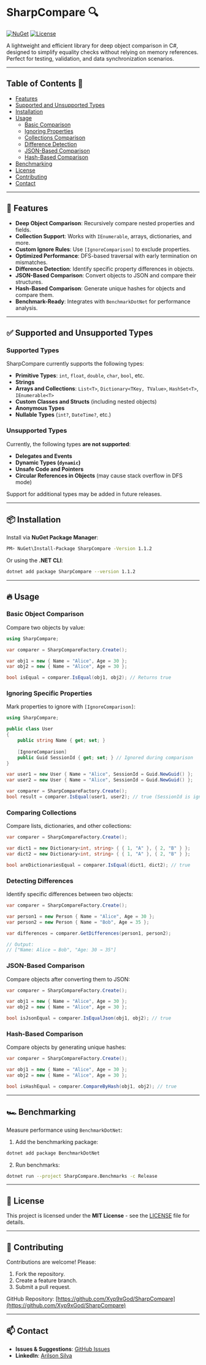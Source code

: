 # SharpCompare 🔍

[![NuGet](https://img.shields.io/nuget/v/SharpCompare.svg)](https://www.nuget.org/packages/SharpCompare/)
[![License](https://img.shields.io/badge/license-MIT-blue.svg)](https://github.com/Xyp9xGod/SharpCompare/blob/main/License.txt)

A lightweight and efficient library for deep object comparison in C#, designed to simplify equality checks without relying on memory references. Perfect for testing, validation, and data synchronization scenarios.

---

## Table of Contents 📑
- [Features](#-features)
- [Supported and Unsupported Types](#-supportedtypes)
- [Installation](#-installation)
- [Usage](#-usage)
  - [Basic Comparison](#basic-object-comparison)
  - [Ignoring Properties](#ignoring-specific-properties)
  - [Collections Comparison](#comparing-collections)
  - [Difference Detection](#detecting-differences)
  - [JSON-Based Comparison](#json-based-comparison)
  - [Hash-Based Comparison](#hash-based-comparison)
- [Benchmarking](#-benchmarking)
- [License](#-license)
- [Contributing](#-contributing)
- [Contact](#-contact)

---

## 🚀 Features
- **Deep Object Comparison**: Recursively compare nested properties and fields.
- **Collection Support**: Works with `IEnumerable`, arrays, dictionaries, and more.
- **Custom Ignore Rules**: Use `[IgnoreComparison]` to exclude properties.
- **Optimized Performance**: DFS-based traversal with early termination on mismatches.
- **Difference Detection**: Identify specific property differences in objects.
- **JSON-Based Comparison**: Convert objects to JSON and compare their structures.
- **Hash-Based Comparison**: Generate unique hashes for objects and compare them.
- **Benchmark-Ready**: Integrates with `BenchmarkDotNet` for performance analysis.

---

## ✅ Supported and Unsupported Types

### Supported Types
SharpCompare currently supports the following types:
- **Primitive Types**: `int`, `float`, `double`, `char`, `bool`, etc.
- **Strings**
- **Arrays and Collections**: `List<T>`, `Dictionary<TKey, TValue>`, `HashSet<T>`, `IEnumerable<T>`
- **Custom Classes and Structs** (including nested objects)
- **Anonymous Types**
- **Nullable Types** (`int?`, `DateTime?`, etc.)

### Unsupported Types
Currently, the following types **are not supported**:
- **Delegates and Events**
- **Dynamic Types (`dynamic`)**
- **Unsafe Code and Pointers**
- **Circular References in Objects** (may cause stack overflow in DFS mode)

Support for additional types may be added in future releases.

---

## 📦 Installation

Install via **NuGet Package Manager**:
```sh
PM> NuGet\Install-Package SharpCompare -Version 1.1.2
```

Or using the **.NET CLI**:
```sh
dotnet add package SharpCompare --version 1.1.2
```

---

## 🔥 Usage

### Basic Object Comparison
Compare two objects by value:
```csharp
using SharpCompare;

var comparer = SharpCompareFactory.Create();

var obj1 = new { Name = "Alice", Age = 30 };
var obj2 = new { Name = "Alice", Age = 30 };

bool isEqual = comparer.IsEqual(obj1, obj2); // Returns true
```

### Ignoring Specific Properties
Mark properties to ignore with `[IgnoreComparison]`:
```csharp
using SharpCompare;

public class User
{
    public string Name { get; set; }
    
    [IgnoreComparison]
    public Guid SessionId { get; set; } // Ignored during comparison
}

var user1 = new User { Name = "Alice", SessionId = Guid.NewGuid() };
var user2 = new User { Name = "Alice", SessionId = Guid.NewGuid() };

var comparer = SharpCompareFactory.Create();
bool result = comparer.IsEqual(user1, user2); // true (SessionId is ignored)
```

### Comparing Collections
Compare lists, dictionaries, and other collections:
```csharp
var comparer = SharpCompareFactory.Create();

var dict1 = new Dictionary<int, string> { { 1, "A" }, { 2, "B" } };
var dict2 = new Dictionary<int, string> { { 1, "A" }, { 2, "B" } };

bool areDictionariesEqual = comparer.IsEqual(dict1, dict2); // true
```

### Detecting Differences
Identify specific differences between two objects:
```csharp
var comparer = SharpCompareFactory.Create();

var person1 = new Person { Name = "Alice", Age = 30 };
var person2 = new Person { Name = "Bob", Age = 35 };

var differences = comparer.GetDifferences(person1, person2);

// Output:
// ["Name: Alice → Bob", "Age: 30 → 35"]
```

### JSON-Based Comparison
Compare objects after converting them to JSON:
```csharp
var comparer = SharpCompareFactory.Create();

var obj1 = new { Name = "Alice", Age = 30 };
var obj2 = new { Name = "Alice", Age = 30 };

bool isJsonEqual = comparer.IsEqualJson(obj1, obj2); // true
```

### Hash-Based Comparison
Compare objects by generating unique hashes:
```csharp
var comparer = SharpCompareFactory.Create();

var obj1 = new { Name = "Alice", Age = 30 };
var obj2 = new { Name = "Alice", Age = 30 };

bool isHashEqual = comparer.CompareByHash(obj1, obj2); // true
```

---

## 🏎️ Benchmarking
Measure performance using `BenchmarkDotNet`:

1. Add the benchmarking package:
```sh
dotnet add package BenchmarkDotNet
```

2. Run benchmarks:
```sh
dotnet run --project SharpCompare.Benchmarks -c Release
```

---

## 📜 License
This project is licensed under the **MIT License** - see the [LICENSE](https://github.com/Xyp9xGod/SharpCompare/blob/main/License.txt) file for details.

---

## 🤝 Contributing
Contributions are welcome! Please:
1. Fork the repository.
2. Create a feature branch.
3. Submit a pull request.

GitHub Repository: [https://github.com/Xyp9xGod/SharpCompare](https://github.com/Xyp9xGod/SharpCompare)

---

## 📫 Contact
- **Issues & Suggestions**: [GitHub Issues](https://github.com/Xyp9xGod/SharpCompare/issues)
- **LinkedIn**: [Arilson Silva](https://www.linkedin.com/in/arilsonsilva/)
